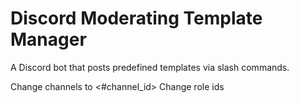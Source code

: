 # Discord Moderating Template Manager

A Discord bot that posts predefined templates via slash commands.

Change channels to <#channel_id>
Change role ids